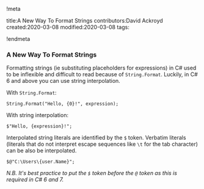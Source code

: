!meta

title:A New Way To Format Strings
contributors:David Ackroyd
created:2020-03-08
modified:2020-03-08
tags:

!endmeta


### A New Way To Format Strings

Formatting strings (ie substituting placeholders for expressions) in C# used to be inflexible and difficult to read because of `String.Format`. Luckily, in C# 6 and above you can use string interpolation.

With `String.Format`:

	String.Format("Hello, {0}!", expression);

With string interpolation:

	$"Hello, {expression}!";

Interpolated string literals are identified by the `$` token. Verbatim literals (literals that do not interpret escape sequences like `\t` for the tab character) can be also be interpolated.

	$@"C:\Users\{user.Name}";

*N.B. It's best practice to put the `$` token before the `@` token as this is required in C# 6 and 7.*
